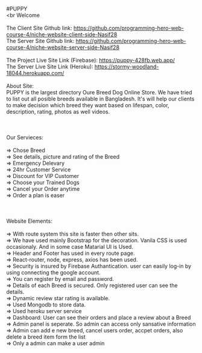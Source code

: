 #PUPPY<br><br
Welcome<br>
<br>
The Client Site Github link: https://github.com/programming-hero-web-course-4/niche-website-client-side-Nasif28
<br>
The Server Site Github link: https://github.com/programming-hero-web-course-4/niche-website-server-side-Nasif28
<br><br>
The Project Live Site Link (Firebase): https://puppy-428fb.web.app/
<br>
The Server Live Site Link (Heroku): https://stormy-woodland-18044.herokuapp.com/
<br><br>
About Site:<br>
PUPPY is the largest directory Oure Breed Dog Online Store. We have tried to list out all posible breeds available in Bangladesh. It's will help our clients to make decision which breed they want based on lifespan, color, description, rating, photos as well videos.<br>
<br><br><br>
Our Servieces:<br><br>
=> Chose Breed<br>
=> See details, picture and rating of the Breed<br>
=> Emergency Delevary<br>
=> 24hr Customer Service<br>
=> Discount for VIP Customer<br>
=> Choose your Trained Dogs<br>
=> Cancel your Order anytime<br>
=> Order a plan is easer<br>
<br><br><br>
Website Elements:<br><br>
=> With route system this site is faster then other sits.<br>
=> We have used mainly Bootstrap for the decoration. Vanila CSS is used occasionaly. And in some case Matarial UI is Used.<br>
=> Header and Footer has used in every route page.<br>
=> React-router, node, express, axios has been used. <br>
=> Security is insured by Firebase Authantication. user can easily log-in by using connecting the google account.<br>
=> You can register by email and password. <br>
=> Details of each Breed is secured. Only registered user can see the details.<br>
=> Dynamic review star rating is available. <br>
=> Used Mongodb to store data.<br>
=> Used heroku server service<br>
=> Dashboard: User can see their orders and place a review about a Breed<br>
=> Admin panel is seperate. So admin can access only sansative information<br>
=> Admin can add e new breed, cancel users order, accpet orders, also delete a breed item form the list<br>
=> Only a admin can make a user admin <br>